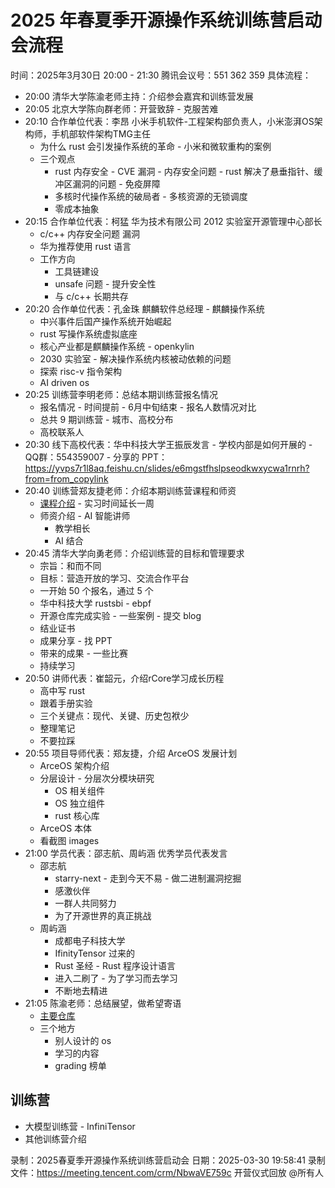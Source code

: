 # 2025 年春夏季开源操作系统训练营启动会流程

时间：2025年3月30日 20:00 - 21:30
腾讯会议号：551 362 359
具体流程：
- 20:00 清华大学陈渝老师主持：介绍参会嘉宾和训练营发展
- 20:05 北京大学陈向群老师：开营致辞 - 克服苦难
- 20:10 合作单位代表：李昂 小米手机软件-工程架构部负责人，小米澎湃OS架构师，手机部软件架构TMG主任
  - 为什么 rust 会引发操作系统的革命 - 小米和微软重构的案例
  - 三个观点
    - rust 内存安全 - CVE 漏洞 - 内存安全问题 - rust 解决了悬垂指针、缓冲区漏洞的问题 - 免疫屏障
    - 多核时代操作系统的破局者 - 多核资源的无锁调度
    - 零成本抽象
- 20:15 合作单位代表：柯猛 华为技术有限公司 2012 实验室开源管理中心部长
  - c/c++ 内存安全问题 漏洞
  - 华为推荐使用 rust 语言
  - 工作方向
    - 工具链建设
    - unsafe 问题 - 提升安全性
    - 与 c/c++ 长期共存
- 20:20 合作单位代表：孔金珠 麒麟软件总经理 - 麒麟操作系统
  - 中兴事件后国产操作系统开始崛起
  - rust 写操作系统虚拟底座
  - 核心产业都是麒麟操作系统 - openkylin
  - 2030 实验室 - 解决操作系统内核被动依赖的问题
  - 探索 risc-v 指令架构
  - AI driven os
- 20:25 训练营李明老师：总结本期训练营报名情况
  - 报名情况 - 时间提前 - 6月中旬结束 - 报名人数情况对比
  - 总共 9 期训练营 - 城市、高校分布
  - 高校联系人
- 20:30 线下高校代表：华中科技大学王振辰发言 - 学校内部是如何开展的 - QQ群：554359007 - 分享的 PPT：https://yvps7r1l8aq.feishu.cn/slides/e6mgstfhslpseodkwxycwa1rnrh?from=from_copylink
- 20:40 训练营郑友捷老师：介绍本期训练营课程和师资
  - [课程介绍](./images/课程介绍.png) - 实习时间延长一周
  - 师资介绍 - AI 智能讲师
    - 教学相长
    - AI 结合
- 20:45 清华大学向勇老师：介绍训练营的目标和管理要求
  - 宗旨：和而不同
  - 目标：营造开放的学习、交流合作平台
  - 一开始 50 个报名，通过 5 个
  - 华中科技大学 rustsbi - ebpf
  - 开源仓库完成实验 - 一些案例 - 提交 blog
  - 结业证书
  - 成果分享 - 找 PPT
  - 带来的成果 - 一些比赛
  - 持续学习
- 20:50 讲师代表：崔韶元，介绍rCore学习成长历程
  - 高中写 rust
  - 跟着手册实验
  - 三个关键点：现代、关键、历史包袱少
  - 整理笔记
  - 不要拉踩
- 20:55 项目导师代表：郑友捷，介绍 ArceOS 发展计划
  - ArceOS 架构介绍
  - 分层设计 - 分层次分模块研究
    - OS 相关组件
    - OS 独立组件
    - rust 核心库
  - ArceOS 本体
  - 看截图 images
- 21:00 学员代表：邵志航、周屿涵 优秀学员代表发言
  - 邵志航
    - starry-next - 走到今天不易 - 做二进制漏洞挖掘
    - 感激伙伴
    - 一群人共同努力
    - 为了开源世界的真正挑战
  - 周屿涵
    - 成都电子科技大学
    - IfinityTensor 过来的
    - Rust 圣经 - Rust 程序设计语言
    - 进入二刷了 - 为了学习而去学习
    - 不断地去精进
- 21:05 陈渝老师：总结展望，做希望寄语
  - [主要仓库](./github-repo.md)
  - 三个地方
    - 别人设计的 os
    - 学习的内容
    - grading 榜单

## 训练营

- 大模型训练营 - InfiniTensor
- 其他训练营介绍


录制：2025春夏季开源操作系统训练营启动会
日期：2025-03-30 19:58:41
录制文件：https://meeting.tencent.com/crm/NbwaVE759c
开营仪式回放 @所有人